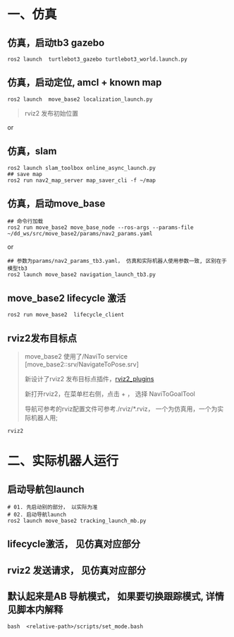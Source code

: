 # 一、仿真
## 仿真，启动tb3 gazebo

```
ros2 launch  turtlebot3_gazebo turtlebot3_world.launch.py
```

## 仿真，启动定位, amcl + known map
```
ros2 launch  move_base2 localization_launch.py
```
> rviz2 发布初始位置

or
## 仿真，slam
```
ros2 launch slam_toolbox online_async_launch.py
## save map
ros2 run nav2_map_server map_saver_cli -f ~/map
```

## 仿真，启动move_base
```
## 命令行加载
ros2 run move_base2 move_base_node --ros-args --params-file ~/dd_ws/src/move_base2/params/nav2_params.yaml
```
or
```
## 参数为params/nav2_params_tb3.yaml， 仿真和实际机器人使用参数一致, 区别在于模型tb3
ros2 launch move_base2 navigation_launch_tb3.py
```

## move_base2 lifecycle 激活
```
ros2 run move_base2  lifecycle_client
```

## rviz2发布目标点
> move_base2 使用了/NaviTo service [move_base2::srv/NavigateToPose.srv]
>
> 新设计了rviz2 发布目标点插件，[rviz2_plugins](https://partner-gitlab.mioffice.cn/limao1/move_base2)
>
> 新打开rviz2，在菜单栏右侧，点击 + ， 选择 NaviToGoalTool
>
> 导航可参考的rviz配置文件可参考./rviz/*.rviz， 一个为仿真用，一个为实际机器人用;
```
rviz2
```


# 二、实际机器人运行

## 启动导航包launch
```
# 01. 先启动别的部分， 以实际为准
# 02. 启动导航launch
ros2 launch move_base2 tracking_launch_mb.py
```
## lifecycle激活， 见仿真对应部分
## rviz2 发送请求， 见仿真对应部分

## 默认起来是AB 导航模式， 如果要切换跟踪模式, 详情见脚本内解释
```
bash  <relative-path>/scripts/set_mode.bash
```
